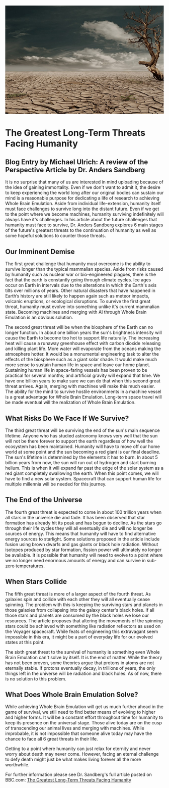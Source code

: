 ![alt text](Assets/desert-279862_640.jpg)


# The Greatest Long-Term Threats Facing Humanity

## Blog Entry by Michael Ulrich: A review of the Perspective Article by Dr. Anders Sandberg

It is no surprise that many of us are interested in mind uploading because of the idea of gaining immortality. Even if we don't want to admit it, the desire to keep experiencing the world long after our original bodies can sustain our mind is a reasonable purpose for dedicating a life of research to achieving Whole Brain Emulation. Aside from individual life-extension, humanity itself must face challenges to survive long into the distant future. Even if we get to the point where we become machines, humanity surviving indefinitely will always have it's challenges. In his article about the future challenges that humanity must face to survive, Dr. Anders Sandberg explores 6 main stages of the future's greatest threats to the continuation of humanity as well as some hopeful solutions to counter those threats.
## Our Imminent Demise

The first great challenge that humanity must overcome is the ability to survive longer than the typical mammalian species. Aside from risks caused by humanity such as nuclear war or bio-engineered plagues, there is the fact that the earth is constantly going through climate cycles. Ice ages occur on Earth in intervals due to the alterations in which the Earth's axis tilts over millions of years. Other natural disasters that have happened in Earth’s history are still likely to happen again such as meteor impacts, volcanic eruptions, or ecological disruptions. To survive the first great threat, humanity must evolve into something unlike it's current mammalian state. Becoming machines and merging with AI through Whole Brain Emulation is an obvious solution.

The second great threat will be when the biosphere of the Earth can no longer function. In about one billion years the sun's brightness intensity will cause the Earth to become too hot to support life naturally. The increasing heat will cause a runaway greenhouse effect with carbon dioxide releasing and killing plant life. More water will evaporate from the oceans making the atmosphere hotter. It would be a monumental engineering task to alter the effects of the biosphere such as a giant solar shade. It would make much more sense to sustain human life in space and leave our home planet. Sustaining human life in space-faring vessels has been proven to be practical for several months; and artificial gravity will expand that time. We have one billion years to make sure we can do that when this second great threat arrives. Again, merging with machines will make this much easier. The ability for the mind to survive hostile environments in a machine vessel is a great advantage for Whole Brain Emulation. Long-term space travel will be made eventual will the realization of Whole Brain Emulation.
## What Risks Do We Face If We Survive?

The third great threat will be surviving the end of the sun's main sequence lifetime. Anyone who has studied astronomy knows very well that the sun will not be there forever to support the earth regardless of how well the ecosystem has been maintained. Humanity will have to move off our home world at some point and the sun becoming a red giant is our final deadline. The sun's lifetime is determined by the elements it has to burn. In about 5 billion years from now, the sun will run out of hydrogen and start burning helium. This is when it will expand far past the edge of the solar system as a red giant completely swallowing the earth. When this point comes, we will have to find a new solar system. Spacecraft that can support human life for multiple millennia will be needed for this journey.
## The End of the Universe

The fourth great threat is expected to come in about 100 trillion years when all stars in the universe die and fade. It has been observed that star formation has already hit its peak and has begun to decline. As the stars go through their life cycles they will all eventually die and will no longer be sources of energy. This means that humanity will have to find alternative energy sources to starlight. Some solutions proposed in the article include fusion using brown dwarfs and gas giants or black hole radiation. Without isotopes produced by star formation, fission power will ultimately no longer be available. It is possible that humanity will need to evolve to a point where we no longer need enormous amounts of energy and can survive in sub-zero temperatures.
## When Stars Collide

The fifth great threat is more of a larger aspect of the fourth threat. As galaxies spin and collide with each other they will all eventually cease spinning. The problem with this is keeping the surviving stars and planets in those galaxies from collapsing into the galaxy center's black holes. If all those stars and planets are consumed by the black holes we lose our resources. The article proposes that altering the movements of the spinning stars could be achieved with something like radiation reflectors as used on the Voyager spacecraft. While feats of engineering this extravagant seem impossible in this era, it might be a part of everyday life for our evolved states at this point.

The sixth great threat to the survival of humanity is something even Whole Brain Emulation can't solve by itself. It is the end of matter. While the theory has not been proven, some theories argue that protons in atoms are not eternally stable. If protons eventually decay, in trillions of years, the only things left in the universe will be radiation and black holes. As of now, there is no solution to this problem.
## What Does Whole Brain Emulation Solve?

While achieving Whole Brain Emulation will get us much further ahead in the game of survival, we still need to find better means of evolving to higher and higher forms. It will be a constant effort throughout time for humanity to keep its presence on the universal stage. Those alive today are on the cusp of transcending our animal lives and merging with machines. While improbable, it is not impossible that someone alive today may have the chance to face all 6 great threats in their life.

Getting to a point where humanity can just relax for eternity and never worry about death may never come. However, facing an eternal challenge to defy death might just be what makes living forever all the more worthwhile.

For further information please see Dr. Sandberg's full article posted on BBC.com: [The Greatest Long-Term Threats Facing Humanity](https://www.bbc.com/future/story/20190719-the-greatest-long-term-threats-facing-humanity)